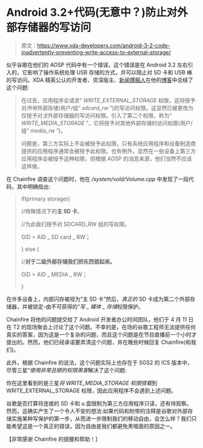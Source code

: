 # Android 3.2+代码(无意中？)防止对外部存储器的写访问

> 原文：<https://www.xda-developers.com/android-3-2-code-inadvertently-preventing-write-access-to-external-storage/>

似乎谷歌在他们的 AOSP 代码中有一个错误，这个错误是在 Android 3.2 左右引入的，它影响了操作系统处理 USB 存储的方式，并可以阻止对 SD 卡和 USB 棒的写访问。XDA 精英公认的开发者、资深版主、[新闻撰稿人](http://www.xda-developers.com/android/google-announces-second-week-of-google-io-2012/)在他的[博客](http://www.chainfire.eu/articles/113/Is_Google_blocking_apps_writing_to_SD_cards_/)中总结了这个问题:

> 在过去，应用程序会请求“ *WRITE_EXTERNAL_STORAGE* 权限，这将授予对*所有*外部存储(用户/组“ *sdcard_rw* ”)的写访问权限。这显然已被更改为仅授予对*主*外部存储器的写访问权限。引入了第二个权限，称为“ *WRITE_MEDIA_STORAGE* ”，它将授予对其他外部存储的访问权限(用户/组“ *media_rw* ”)。
> 
> 问题是，第三方实际上不会被授予此权限，只有系统应用程序和设备制造商提供的应用程序通常会被授予此权限。也有例外，显然在一些设备上第三方应用程序会被授予这种权限，但根据 AOSP 的消息来源，他们当然不应该这样做。

在 Chainfire 调查这个问题时，他在 */system/vold/Volume.cpp* 中发现了一段代码，其中明确指出:

> if(primary storage){
> 
> //特殊情况下的**主 SD 卡**。
> 
> //为此我们授予对 SDCARD_RW 组的写权限。
> 
> GID = AID _ SD card _ RW；
> 
> } else {
> 
> //**对于二级外部存储我们把东西锁起来。**
> 
> GID = AID _ MEDIA _ RW；
> 
> }

在许多设备上，内部闪存被视为“主 SD 卡”然后，*真正的* SD 卡成为第二个外部存储器，并被锁定-由不可获得的“*写 _ 媒体 _ 存储*权限保护。

Chainfire 将他的问题提交给了 Android 开发者办公时间团队，他们于 4 月 11 日在 T2 的现场聚会上讨论了这个问题。不幸的是，在场的谷歌工程师无法提供任何真实的答案，因为这是一个复杂的问题，而且这个问题是在节目直播前一个小时才提出的。然而，他们已经承诺要弄清这个问题，并在晚些时候回复 Chainfire(和我们)。

此外，根据 Chainfire 的说法，这个问题实际上也存在于 SGS2 的 ICS 版本中，尽管三星“*使用非常丑陋的权限黑客*解决了这个问题:

你在这里看到的是三星*将 WRITE_MEDIA_STORAGE 权限搭载*到 WRITE_EXTERNAL_STORAGE 权限，因此应用程序不会遇到上述问题。

谷歌是否打算将连接的 SD 卡和 u 盘限制为第三方应用程序只读，还有待观察。然而，这确实产生了一个令人不安的想法:如果代码和附带的注释是谷歌对外部存储实施某种写保护的第一步，从而进一步限制我们的移动自由，会怎么样？我们只能希望这是一个真正的错误，因为自由是我们都避免黑暗面的原因之一。

【非常感谢 Chainfire 的提醒和帮助！]